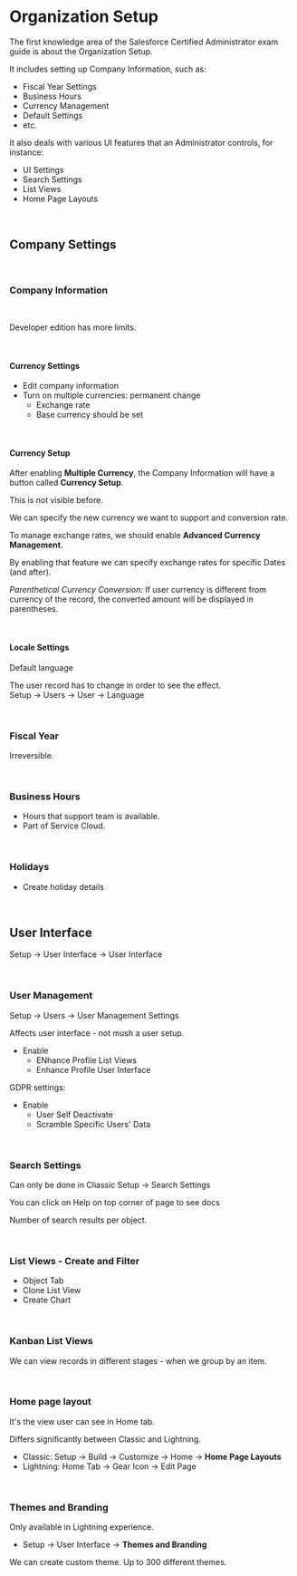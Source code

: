 # Organization Setup

The first knowledge area of the Salesforce Certified Administrator exam guide is about the Organization Setup.

It includes setting up Company Information, such as:

- Fiscal Year Settings
- Business Hours
- Currency Management
- Default Settings
- etc.

It also deals with various UI features that an Administrator controls, for instance:

- UI Settings
- Search Settings
- List Views
- Home Page Layouts

<br>

## Company Settings

<br>

### Company Information

<br>

Developer edition has more limits.

<br>

#### Currency Settings

- Edit company information
- Turn on multiple currencies: permanent change
  - Exchange rate
  - Base currency should be set

<br>

#### Currency Setup

After enabling **Multiple Currency**, the Company Information will have a button called **Currency Setup**.

This is not visible before.

We can specify the new currency we want to support and conversion rate.

To manage exchange rates, we should enable **Advanced Currency Management**.

By enabling that feature we can specify exchange rates for specific Dates (and after).

*Parenthetical Currency Conversion:*
If user currency is different from currency of the record, the converted amount will be displayed in parentheses.

<br>

#### Locale Settings

Default language

The user record has to change in order to see the effect.<br>
Setup -> Users -> User -> Language

<br>

### Fiscal Year

Irreversible.

<br>

### Business Hours

- Hours that support team is available.
- Part of Service Cloud.

<br>

### Holidays

- Create holiday details


<br>

## User Interface

Setup -> User Interface -> User Interface

<br>

### User Management

Setup -> Users -> User Management Settings

Affects user interface - not mush a user setup.

- Enable
  - ENhance Profile List Views
  - Enhance Profile User Interface

GDPR settings:

- Enable
  - User Self Deactivate
  - Scramble Specific Users' Data


<br>

### Search Settings

Can only be done in Cliassic
Setup -> Search Settings

You can click on Help on top corner of page to see docs

Number of search results per object.

<br>

### List Views - Create and Filter

- Object Tab
- Clone List View
- Create Chart

<br>

### Kanban List Views

We can view records in different stages - when we group by an item.

<br>

### Home page layout

It's the view user can see in Home tab.

Differs significantly between Classic and Lightning.

- Classic: Setup -> Build -> Customize -> Home -> **Home Page Layouts**
- Lightning: Home Tab -> Gear Icon -> Edit Page

<br>

### Themes and Branding

Only available in Lightning experience.

- Setup -> User Interface -> **Themes and Branding**

We can create custom theme. Up to 300 different themes.